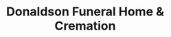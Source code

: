 ---
title: "Donaldson Funeral Home & Cremation"
url: /pittsboro/donaldson-funeral-home-und-cremation/
shop: Bestattungen
---